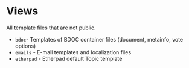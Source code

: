 # Views

All template files that are not public.

* `bdoc`- Templates of BDOC container files (document, metainfo, vote options)
* `emails` - E-mail templates and localization files
* `etherpad` - Etherpad default Topic template